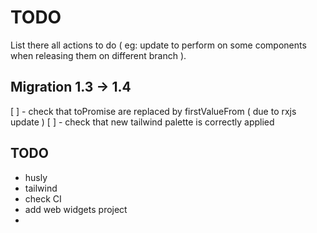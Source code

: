 # TODO

List there all actions to do ( eg: update to perform on some components when releasing them on different branch ).

## Migration 1.3 -> 1.4
[ ] - check that toPromise are replaced by firstValueFrom ( due to rxjs update )
[ ] - check that new tailwind palette is correctly applied

## TODO
- husly
- tailwind
- check CI
- add web widgets project
- 